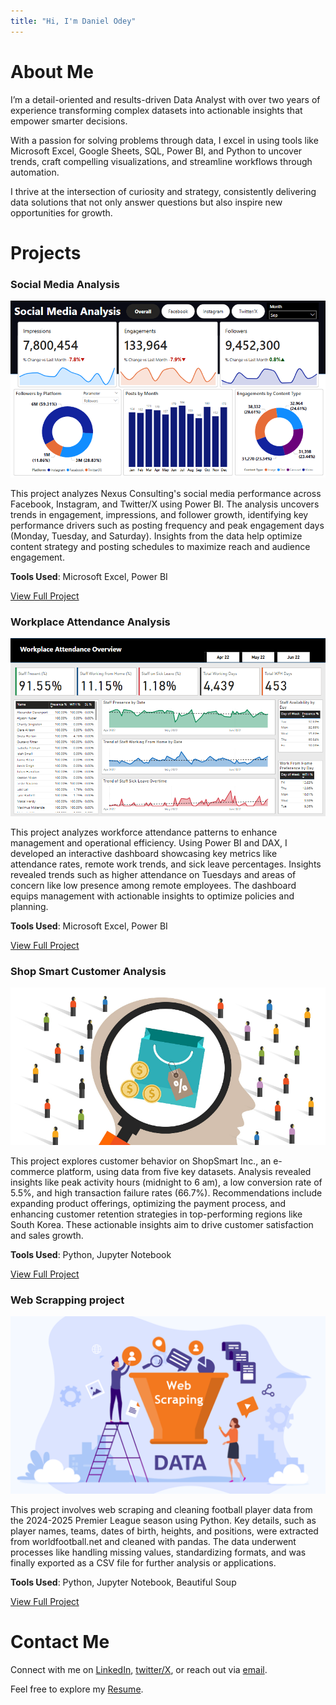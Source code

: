 ```yaml
---
title: "Hi, I'm Daniel Odey"
---
```


# About Me
I’m a detail-oriented and results-driven Data Analyst with over two years of experience transforming complex datasets into actionable insights that empower smarter decisions.

With a passion for solving problems through data, I excel in using tools like Microsoft Excel, Google Sheets, SQL, Power BI, and Python to uncover trends, craft compelling visualizations, and streamline workflows through automation.

I thrive at the intersection of curiosity and strategy, consistently delivering data solutions that not only answer questions but also inspire new opportunities for growth.

# Projects

### Social Media Analysis

![Dashboard](assets/social_media_dashboard.PNG)

This project analyzes Nexus Consulting's social media performance across Facebook, Instagram, and Twitter/X using Power BI. The analysis uncovers trends in engagement, impressions, and follower growth, identifying key performance drivers such as posting frequency and peak engagement days (Monday, Tuesday, and Saturday). Insights from the data help optimize content strategy and posting schedules to maximize reach and audience engagement.

**Tools Used**: Microsoft Excel, Power BI

[View Full Project](https://github.com/danielodey/social-media-analysis)

### Workplace Attendance Analysis

![Dashboard](assets/workplace_analytics.PNG)

This project analyzes workforce attendance patterns to enhance management and operational efficiency. Using Power BI and DAX, I developed an interactive dashboard showcasing key metrics like attendance rates, remote work trends, and sick leave percentages. Insights revealed trends such as higher attendance on Tuesdays and areas of concern like low presence among remote employees. The dashboard equips management with actionable insights to optimize policies and planning.

**Tools Used**: Microsoft Excel, Power BI

[View Full Project](https://github.com/danielodey/workplace-analysis-power-bi)

### Shop Smart Customer Analysis

![Customer Analysis](assets/customer.jpeg)

This project explores customer behavior on ShopSmart Inc., an e-commerce platform, using data from five key datasets. Analysis revealed insights like peak activity hours (midnight to 6 am), a low conversion rate of 5.5%, and high transaction failure rates (66.7%). Recommendations include expanding product offerings, optimizing the payment process, and enhancing customer retention strategies in top-performing regions like South Korea. These actionable insights aim to drive customer satisfaction and sales growth.

**Tools Used**: Python, Jupyter Notebook

[View Full Project](https://github.com/danielodey/shop-smart-analysis)

### Web Scrapping project

![Web Scrapping](assets/web_scrapping.png)

This project involves web scraping and cleaning football player data from the 2024-2025 Premier League season using Python. Key details, such as player names, teams, dates of birth, heights, and positions, were extracted from worldfootball.net and cleaned with pandas. The data underwent processes like handling missing values, standardizing formats, and was finally exported as a CSV file for further analysis or applications.

**Tools Used**: Python, Jupyter Notebook, Beautiful Soup

[View Full Project](https://github.com/danielodey/player-data-scrapper)

# Contact Me

Connect with me on [LinkedIn](https://www.linkedin.com/in/daniel-odey1/
), [twitter/X](https://x.com/danielodey_
), or reach out via [email](mailto:odeydaniel1@gmail.com).

Feel free to explore my [Resume](https://drive.google.com/file/d/1xPm1cAsmONkUCGnw1i7QAPryPwQsWNXZ/view?usp=sharing).


